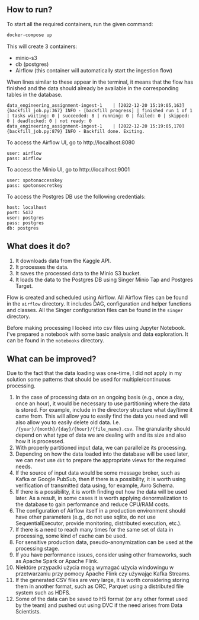 ## How to run?

To start all the required containers, run the given command:
```bash
docker-compose up
```

This will create 3 containers:
- minio-s3
- db (postgres)
- Airflow (this container will automatically start the ingestion flow)

When lines similar to these appear in the terminal, it means that the flow has finished and the data should already be available in the corresponding tables in the database.
```shell
data_engineering_assignment-ingest-1    | [2022-12-20 15:19:05,163] {backfill_job.py:367} INFO - [backfill progress] | finished run 1 of 1 | tasks waiting: 0 | succeeded: 8 | running: 0 | failed: 0 | skipped: 0 | deadlocked: 0 | not ready: 0
data_engineering_assignment-ingest-1    | [2022-12-20 15:19:05,170] {backfill_job.py:879} INFO - Backfill done. Exiting.

```

To access the Airflow UI, go to http://localhost:8080
```shell
user: airflow
pass: airflow
```

To access the Minio UI, go to http://localhost:9001
```shell
user: spotonaccesskey
pass: spotonsecretkey
```

To access the Postgres DB use the following credentials:
```shell
host: localhost
port: 5432
user: postgres
pass: postgres
db: postgres
```

## What does it do?

1. It downloads data from the Kaggle API.
2. It processes the data.
3. It saves the processed data to the Minio S3 bucket.
4. It loads the data to the Postgres DB using Singer Minio Tap and Postgres Target.

Flow is created and scheduled using Airflow.
All Airflow files can be found in the `airflow` directory. It includes DAG, configuration and helper functions and classes.
All the Singer configuration files can be found in the `singer` directory.

Before making processing I looked into csv files using Jupyter Notebook. I've prepared a notebook with some basic analysis and data exploration. It can be found in the `notebooks` directory.

## What can be improved?
Due to the fact that the data loading was one-time, I did not apply in my solution some patterns that should be used for multiple/continuous processing.

1. In the case of processing data on an ongoing basis (e.g., once a day, once an hour), it would be necessary to use partitioning where the data is stored. For example, include in the directory structure what day/time it came from. This will allow you to easily find the data you need and will also allow you to easily delete old data. I.e. `/{year}/{month}/{day}/{hour}/{file_name}.csv`. The granularity should depend on what type of data we are dealing with and its size and also how it is processed.
2. With properly partitioned input data, we can parallelize its processing.
3. Depending on how the data loaded into the database will be used later, we can next use `dbt` to prepare the appropriate views for the required needs.
4. If the source of input data would be some message broker, such as Kafka or Google PubSub, then if there is a possibility, it is worth using verification of transmitted data using, for example, Avro Schema.
5. If there is a possibility, it is worth finding out how the data will be used later. As a result, in some cases it is worth applying denormalization to the database to gain performance and reduce CPU/RAM costs.
6. The configuration of Airflow itself in a production environment should have other parameters (e.g., do not use sqlite, do not use SequentialExecutor, provide monitoring, distributed execution, etc.).
7. If there is a need to reach many times for the same set of data in processing, some kind of cache can be used.
8. For sensitive production data, pseudo-anonymization can be used at the processing stage.
9. If you have performance issues, consider using other frameworks, such as Apache Spark or Apache Flink.
10. Niektóre przypadki użycia mogą wymagać użycia windowingu w przetwarzaniu przy pomocy Apache Flink czy używając Kafka Streams.
11. If the generated CSV files are very large, it is worth considering storing them in another format, such as ORC, Parquet using a distributed file system such as HDFS.
12. Some of the data can be saved to H5 format (or any other format used by the team) and pushed out using DVC if the need arises from Data Scientists.
